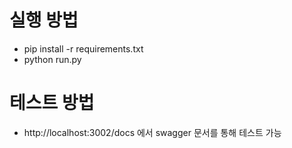 # 실행 방법

- pip install -r requirements.txt
- python run.py

# 테스트 방법

- http://localhost:3002/docs 에서 swagger 문서를 통해 테스트 가능
